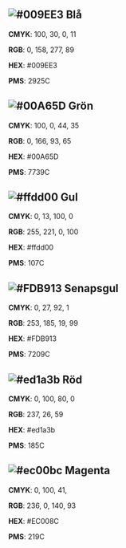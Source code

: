 
## ![#009EE3](https://placehold.co/15x15/009EE3/009EE3.png) Blå
**CMYK**: 100, 30, 0, 11

**RGB**: 0, 158, 277, 89 

**HEX**: #009EE3

**PMS**: 2925C 
 
## ![#00A65D](https://placehold.co/15x15/00A65D/00A65D.png) Grön

**CMYK**: 100, 0, 44, 35 

**RGB**: 0, 166, 93, 65

**HEX**: #00A65D 

**PMS**: 7739C 

## ![#ffdd00](https://placehold.co/15x15/ffdd00/ffdd00.png) Gul
**CMYK**: 0, 13, 100, 0

**RGB**: 255, 221, 0, 100

**HEX**: #ffdd00

**PMS**: 107C

## ![#FDB913](https://placehold.co/15x15/009EE3/FDB913.png) Senapsgul
**CMYK**: 0, 27, 92, 1

**RGB**: 253, 185, 19, 99

**HEX**: #FDB913

**PMS**: 7209C 

## ![#ed1a3b](https://placehold.co/15x15/ed1a3b/ed1a3b.png) Röd
**CMYK**: 0, 100, 80, 0

**RGB**: 237, 26, 59

**HEX**: #ed1a3b

**PMS**: 185C 


## ![#ec00bc](https://placehold.co/15x15/ec00bc/ec00bc.png) Magenta
**CMYK**: 0, 100, 41, 

**RGB**: 236, 0, 140, 93

**HEX**: #EC008C

**PMS**: 219C 
